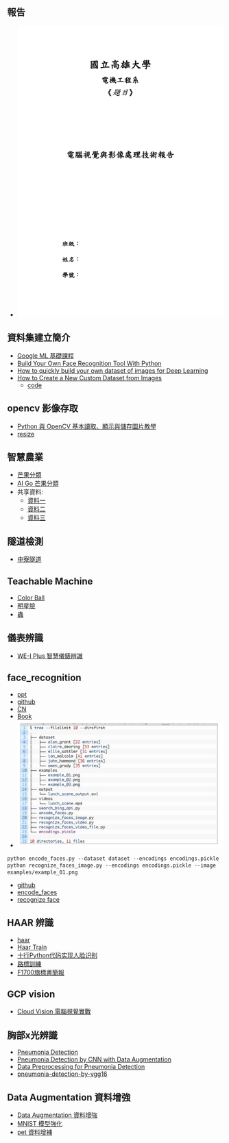 ## 報告
* ![報告](https://github.com/jumbokh/Computer-Vision/blob/main/images/%E5%9C%8B%E7%AB%8B%E9%AB%98%E9%9B%84%E5%A4%A7%E5%AD%B8_1.jpg)
## 資料集建立簡介
* [Google ML 基礎課程](https://developers.google.com/machine-learning/data-prep/construct/construct-intro?hl=zh-tw)
* [Build Your Own Face Recognition Tool With Python](https://realpython.com/face-recognition-with-python/)
* [How to quickly build your own dataset of images for Deep Learning](https://medium.com/mlearning-ai/how-to-quickly-build-your-own-dataset-of-images-for-deep-learning-1cf79073f1bd)
* [How to Create a New Custom Dataset from Images](https://pub.towardsai.net/how-to-create-a-new-custom-dataset-from-images-9b95977964ab)
     * [code](https://github.com/Uday47/How-to-create-a-new-custom-dataset-from-images-Medium-Article)
## opencv 影像存取
* [Python 與 OpenCV 基本讀取、顯示與儲存圖片教學](https://blog.gtwang.org/programming/opencv-basic-image-read-and-write-tutorial/)
* [resize](https://github.com/jumbokh/cv_face/blob/master/refers/resize.py)
## 智慧農業
* [芒果分類](https://github.com/jumbokh/Computer-Vision/blob/main/notebooks/AIMango/mango-classification.ipynb)
* [AI Go 芒果分類](https://github.com/jumbokh/Computer-Vision/tree/main/notebooks/AIMango)
* 共享資料:
    * [資料一](https://drive.google.com/file/d/1pCZw19OGsa0lgLlW4NydO2iOcNIqEIPK/view?usp=drive_link)
    * [資料二](https://drive.google.com/file/d/10VpEmE89I-_ChiRvPllDg7gLY4j9BgdO/view?usp=drive_link)
    * [資料三](https://drive.google.com/file/d/17k_A9mqIeYvGyq3bZF_RwQNWdwjYt_Pe/view?usp=drive_link)
## 隧道檢測
* [中寮隧道](https://drive.google.com/drive/folders/1TRWewEYNaMiHborwIAyAmY2WA5S-C8tc?usp=drive_link)
## Teachable Machine
* [Color Ball](https://drive.google.com/file/d/1qDh8T6aB9WAAFRfwDJRi1lXLUuOrbMWh/view?usp=sharing)
* [明星臉](https://drive.google.com/file/d/1nJslbHo9cnmF7OzpuwxxiFUAo6GHSM_t/view?usp=drive_link)
* [蟲](https://drive.google.com/file/d/1eLA5QjxXbGiOl_E_Q_Eq0I8DDGLdYXOf/view?usp=sharing)
## 儀表辨識
* [WE-I Plus 智慧儀錶辨識](https://www.ideas-hatch.com/evb_share_detail.jsp?id=70)
## face_recognition
* [ppt](https://github.com/jumbokh/Computer-Vision/blob/main/docs/Facial_Recognition_PPT.pdf)
* [github](https://github.com/ageitgey/face_recognition)
* [CN](https://github.com/ageitgey/face_recognition/blob/master/README_Simplified_Chinese.md)
* [Book](https://github.com/jumbokh/cv_face/blob/master/refers/Face%20Recognition%20in%20Adverse%20Conditions.pdf)
* ![Dataset Structure](https://github.com/jumbokh/Computer-Vision/blob/main/images/Dataset_struct.JPG)
```
python encode_faces.py --dataset dataset --encodings encodings.pickle
python recognize_faces_image.py --encodings encodings.pickle --image examples/example_01.png
```
* [github](https://github.com/adityaguptai/Face-Recognition/tree/master)
* [encode_faces](https://github.com/jumbokh/Computer-Vision/blob/main/sources/encode_faces.py)
* [recognize face](https://github.com/jumbokh/Computer-Vision/blob/main/sources/recognize_faces_image.py)
## HAAR 辨識
* [haar](https://github.com/jumbokh/cv_face/tree/master/opencv/day2/haarcascades)
* [Haar Train](https://github.com/jumbokh/cv_face/blob/master/opencv/day3/HAAR_Train_win.md)
* [十行Python代码实现人脸识别](https://zhuanlan.zhihu.com/p/66368987)
* [路標訓練](https://github.com/jumbokh/gcp_class/tree/master/VISION/FT700/ch11)
* [F1700旗標書簡報](https://github.com/jumbokh/cv_face/tree/master/opencv/Book)
## GCP vision
* [Cloud Vision 電腦視覺實戰](https://github.com/jumbokh/gcp_class/tree/master/VISION)
## 胸部x光辨識
* [Pneumonia Detection](https://www.kaggle.com/competitions/pneumonia-detection/overview)
* [Pneumonia Detection by CNN with Data Augmentation](https://github.com/jumbokh/Computer-Vision/blob/main/sources/pneumonia-detection-by-cnn-with-data-augmen-1ddc59.ipynb)
* [Data Preprocessing for Pneumonia Detection](https://github.com/jumbokh/Computer-Vision/blob/main/sources/data-preprocessing-for-pneumonia-detection-437411.ipynb)
* [pneumonia-detection-by-vgg16](https://github.com/jumbokh/Computer-Vision/blob/main/sources/pneumonia-detection-by-vgg16.ipynb)
## Data Augmentation 資料增強
* [Data Augmentation 資料增強](https://chtseng.wordpress.com/2017/11/11/data-augmentation-%E8%B3%87%E6%96%99%E5%A2%9E%E5%BC%B7/)
* [MNIST 模型強化](https://github.com/jumbokh/Computer-Vision/blob/main/notebooks/06_05_Data_Augmentation_MNIST.ipynb)
* [pet 資料增補](https://github.com/jumbokh/Computer-Vision/blob/main/notebooks/06_06_Data_Augmentation_Pets.ipynb)
